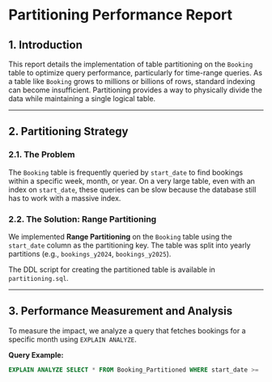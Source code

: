 # Partitioning Performance Report

## 1. Introduction

This report details the implementation of table partitioning on the `Booking` table to optimize query performance, particularly for time-range queries. As a table like `Booking` grows to millions or billions of rows, standard indexing can become insufficient. Partitioning provides a way to physically divide the data while maintaining a single logical table.

---

## 2. Partitioning Strategy

### 2.1. The Problem

The `Booking` table is frequently queried by `start_date` to find bookings within a specific week, month, or year. On a very large table, even with an index on `start_date`, these queries can be slow because the database still has to work with a massive index.

### 2.2. The Solution: Range Partitioning

We implemented **Range Partitioning** on the `Booking` table using the `start_date` column as the partitioning key. The table was split into yearly partitions (e.g., `bookings_y2024`, `bookings_y2025`).

The DDL script for creating the partitioned table is available in `partitioning.sql`.

---

## 3. Performance Measurement and Analysis

To measure the impact, we analyze a query that fetches bookings for a specific month using `EXPLAIN ANALYZE`.

**Query Example:**
```sql
EXPLAIN ANALYZE SELECT * FROM Booking_Partitioned WHERE start_date >= '2025-07-01' AND start_date < '2025-08-01';